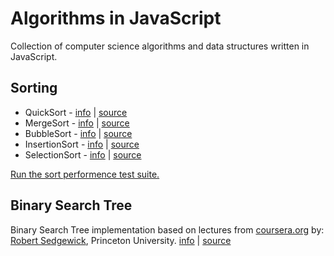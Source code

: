 # Algorithms in JavaScript

Collection of computer science algorithms and data structures written in JavaScript.

## Sorting

* QuickSort - [info](http://en.wikipedia.org/wiki/Quick_sort) | [source](https://github.com/idosela/algorithms-in-javascript/blob/master/quick-sort.js)
* MergeSort - [info](http://en.wikipedia.org/wiki/Merge_sort) | [source](https://github.com/idosela/algorithms-in-javascript/blob/master/merge-sort.js)
* BubbleSort - [info](http://en.wikipedia.org/wiki/Bubble_sort) | [source](https://github.com/idosela/algorithms-in-javascript/blob/master/bubble-sort.js)
* InsertionSort - [info](http://en.wikipedia.org/wiki/Insertion_sort) | [source](https://github.com/idosela/algorithms-in-javascript/blob/master/insertion-sort.js)
* SelectionSort - [info](http://en.wikipedia.org/wiki/Selection_sort) | [source](https://github.com/idosela/algorithms-in-javascript/blob/master/selection-sort.js)

[Run the sort performence test suite.](http://jsperf.com/sort-algorithms/13)

## Binary Search Tree

Binary Search Tree implementation based on lectures from [coursera.org](http://coursera.org) by:
[Robert Sedgewick](http://www.cs.princeton.edu/~rs/), Princeton University. [info](http://en.wikipedia.org/wiki/Binary_search_tree) | [source](https://github.com/idosela/algorithms-in-javascript/blob/master/binary-search-tree.js)
